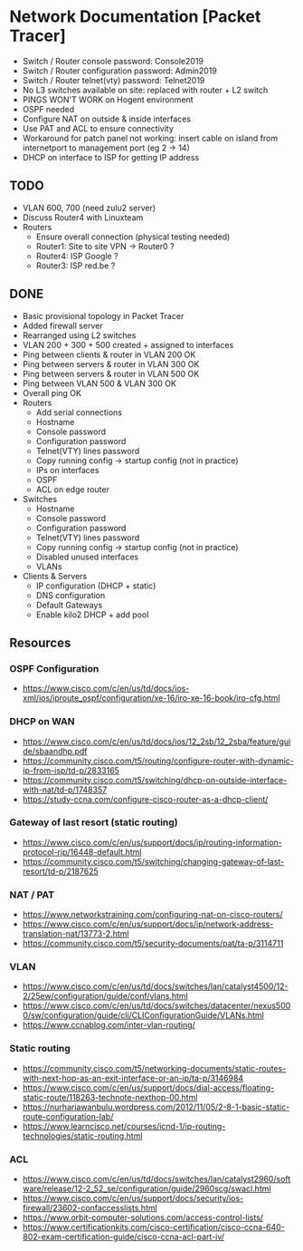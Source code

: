 #  Network Documentation [Packet Tracer]

- Switch / Router console password: Console2019
- Switch / Router configuration password: Admin2019
- Switch / Router telnet(vty) password: Telnet2019
- No L3 switches available on site: replaced with router + L2 switch
- PINGS WON'T WORK on Hogent environment
- OSPF needed
- Configure NAT on outside & inside interfaces
- Use PAT and ACL to ensure connectivity
- Workaround for patch panel not working: insert cable on island from internetport to management port (eg 2 -> 14)
- DHCP on interface to ISP for getting IP address

## TODO

- VLAN 600, 700 (need zulu2 server)
- Discuss Router4 with Linuxteam
- Routers
  - Ensure overall connection (physical testing needed)
  - Router1: Site to site VPN -> Router0 ?
  - Router4: ISP Google ?
  - Router3: ISP red.be ?

## DONE

- Basic provisional topology in Packet Tracer
- Added firewall server
- Rearranged using L2 switches
- VLAN 200 + 300 + 500 created + assigned to interfaces
- Ping between clients & router in VLAN 200 OK
- Ping between servers & router in VLAN 300 OK
- Ping between servers & router in VLAN 500 OK
- Ping between VLAN 500 & VLAN 300 OK
- Overall ping OK
- Routers
  - Add serial connections
  - Hostname
  - Console password
  - Configuration password
  - Telnet(VTY) lines password
  - Copy running config -> startup config (not in practice)
  - IPs on interfaces
  - OSPF
  - ACL on edge router
- Switches
  - Hostname
  - Console password
  - Configuration password
  - Telnet(VTY) lines password
  - Copy running config -> startup config (not in practice)
  - Disabled unused interfaces
  - VLANs
- Clients & Servers 
  - IP configuration (DHCP + static)
  - DNS configuration
  - Default Gateways
  - Enable kilo2 DHCP + add pool

## Resources

### OSPF Configuration
- https://www.cisco.com/c/en/us/td/docs/ios-xml/ios/iproute_ospf/configuration/xe-16/iro-xe-16-book/iro-cfg.html

### DHCP on WAN
- https://www.cisco.com/c/en/us/td/docs/ios/12_2sb/12_2sba/feature/guide/sbaandhp.pdf
- https://community.cisco.com/t5/routing/configure-router-with-dynamic-ip-from-isp/td-p/2833165
- https://community.cisco.com/t5/switching/dhcp-on-outside-interface-with-nat/td-p/1748357
- https://study-ccna.com/configure-cisco-router-as-a-dhcp-client/

### Gateway of last resort (static routing)
- https://www.cisco.com/c/en/us/support/docs/ip/routing-information-protocol-rip/16448-default.html
- https://community.cisco.com/t5/switching/changing-gateway-of-last-resort/td-p/2187625

### NAT / PAT
- https://www.networkstraining.com/configuring-nat-on-cisco-routers/
- https://www.cisco.com/c/en/us/support/docs/ip/network-address-translation-nat/13773-2.html
- https://community.cisco.com/t5/security-documents/pat/ta-p/3114711

### VLAN
- https://www.cisco.com/c/en/us/td/docs/switches/lan/catalyst4500/12-2/25ew/configuration/guide/conf/vlans.html
- https://www.cisco.com/c/en/us/td/docs/switches/datacenter/nexus5000/sw/configuration/guide/cli/CLIConfigurationGuide/VLANs.html
- https://www.ccnablog.com/inter-vlan-routing/

### Static routing
- https://community.cisco.com/t5/networking-documents/static-routes-with-next-hop-as-an-exit-interface-or-an-ip/ta-p/3146984
- https://www.cisco.com/c/en/us/support/docs/dial-access/floating-static-route/118263-technote-nexthop-00.html
- https://nurhariawanbulu.wordpress.com/2012/11/05/2-8-1-basic-static-route-configuration-lab/
- https://www.learncisco.net/courses/icnd-1/ip-routing-technologies/static-routing.html

### ACL
- https://www.cisco.com/c/en/us/td/docs/switches/lan/catalyst2960/software/release/12-2_52_se/configuration/guide/2960scg/swacl.html
- https://www.cisco.com/c/en/us/support/docs/security/ios-firewall/23602-confaccesslists.html
- https://www.orbit-computer-solutions.com/access-control-lists/
- https://www.certificationkits.com/cisco-certification/cisco-ccna-640-802-exam-certification-guide/cisco-ccna-acl-part-iv/
